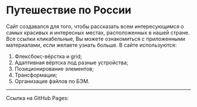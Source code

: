 # Путешествие по России

Сайт создавался для того, чтобы рассказать всем интересующимся о самых красивых и интересных местах, расположенных в нашей стране. Все ссылки кликабельные, Вы можете ознакомиться с приложенными материалами, если желаете узнать больше. В сайте используются:

1. Флексбокс-вёрстка и grid;
2. Адаптивная вёртска под разные устройства;
3. Позиционирование элементов;
4. Трансформации;
5. Организация файлов по БЭМ.

------

Ссылка на GitHub Pages:



